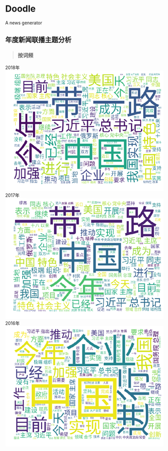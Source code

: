 # Doodle
A news generator


## 年度新闻联播主题分析
> ###  按词频
  2018年
![image](https://github.com/Tangqian1994/Doodle/raw/master/%E8%AF%8D%E4%BA%91.png)
  2017年
![image](https://github.com/Tangqian1994/Doodle/raw/master/2017%E8%AF%8D%E4%BA%91.png)
  2016年
![image](https://github.com/Tangqian1994/Doodle/raw/master/2016%E8%AF%8D%E4%BA%91.png)
